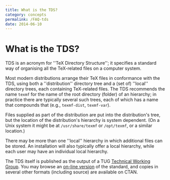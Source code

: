 ```yaml
---
title: What is the TDS?
category: concepts
permalink: /FAQ-tds
date: 2014-06-10
---
```


# What is the TDS?

TDS is an acronym for ''TeX Directory Structure''; it
specifies a standard way of organising all the TeX-related files on
a computer system.

Most modern distributions arrange their TeX files in conformance
with the TDS, using both a ''distribution'' directory tree and a
(set of) ''local'' directory trees, each containing TeX-related
files.  The TDS recommends the name `texmf` for the name
of the root directory (folder) of an hierarchy; in practice there are
typically several such trees, each of which has a name that compounds
that (e.g., `texmf-dist`, `texmf-var`).

Files supplied as part of the distribution are put into the
distribution's tree, but the location of the distribution's hierarchy is
system dependent.  (On a Unix system it might be at
`/usr/share/texmf` or `/opt/texmf`, or a similar location.)

There may be more than one ''local'' hierarchy in which additional files
can be stored.  An installation will also typically offer a local
hierarchy, while each user may have an individual local hierarchy.

The TDS itself is published as the output of a TUG 
[Technical Working Group](FAQ-TUGstar).  You may browse an
[on-line version](https://tug.org/tds/) of the standard, and
copies in several other formats (including source) are available on
CTAN.

